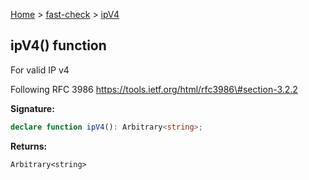 [Home](/) &gt; [fast-check](../fast-check.md) &gt; [ipV4](ipV4_1.md)

## ipV4() function

For valid IP v4

Following RFC 3986 https://tools.ietf.org/html/rfc3986\#section-3.2.2

<b>Signature:</b>

```typescript
declare function ipV4(): Arbitrary<string>;
```
<b>Returns:</b>

`Arbitrary<string>`

